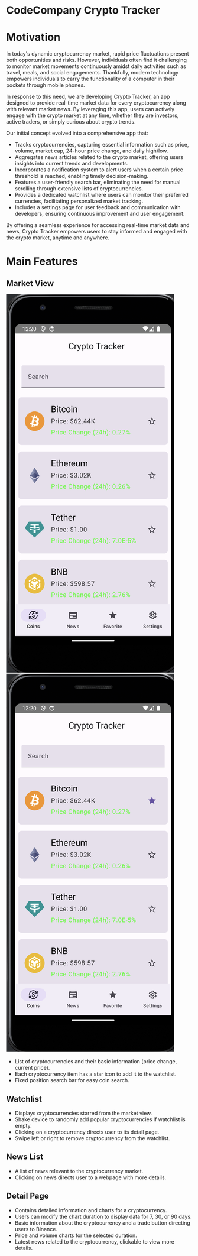 # CodeCompany Crypto Tracker

# Motivation
In today's dynamic cryptocurrency market, rapid price fluctuations present both opportunities and risks. However, individuals often find it challenging to monitor market movements continuously amidst daily activities such as travel, meals, and social engagements. Thankfully, modern technology empowers individuals to carry the functionality of a computer in their pockets through mobile phones.

In response to this need, we are developing Crypto Tracker, an app designed to provide real-time market data for every cryptocurrency along with relevant market news. By leveraging this app, users can actively engage with the crypto market at any time, whether they are investors, active traders, or simply curious about crypto trends.

Our initial concept evolved into a comprehensive app that:

- Tracks cryptocurrencies, capturing essential information such as price, volume, market cap, 24-hour price change, and daily high/low.
- Aggregates news articles related to the crypto market, offering users insights into current trends and developments.
- Incorporates a notification system to alert users when a certain price threshold is reached, enabling timely decision-making.
- Features a user-friendly search bar, eliminating the need for manual scrolling through extensive lists of cryptocurrencies.
- Provides a dedicated watchlist where users can monitor their preferred currencies, facilitating personalized market tracking.
- Includes a settings page for user feedback and communication with developers, ensuring continuous improvement and user engagement.

By offering a seamless experience for accessing real-time market data and news, Crypto Tracker empowers users to stay informed and engaged with the crypto market, anytime and anywhere.


# Main Features



## Market View
![Bitcoin Logo](screenshots/market.png)
![Bitcoin Logo](screenshots/likebutton.png)

- List of cryptocurrencies and their basic information (price change, current price).
- Each cryptocurrency item has a star icon to add it to the watchlist.
- Fixed position search bar for easy coin search.
  
## Watchlist
- Displays cryptocurrencies starred from the market view.
- Shake device to randomly add popular cryptocurrencies if watchlist is empty.
- Clicking on a cryptocurrency directs user to its detail page.
- Swipe left or right to remove cryptocurrency from the watchlist.

## News List
- A list of news relevant to the cryptocurrency market.
- Clicking on news directs user to a webpage with more details.

## Detail Page
- Contains detailed information and charts for a cryptocurrency.
- Users can modify the chart duration to display data for 7, 30, or 90 days.
- Basic information about the cryptocurrency and a trade button directing users to Binance.
- Price and volume charts for the selected duration.
- Latest news related to the cryptocurrency, clickable to view more details.
